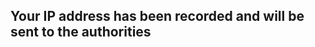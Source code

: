 ## Your IP address has been recorded and will be sent to the authorities
<!DOCTYPE html>
<html lang="en">
<head>
    <meta charset="UTF-8">
    <meta name="viewport" content="width=device-width, initial-scale=1.0">
    <title>Security Warning</title>
    <script>
        function annoyingPopUp() {
            setTimeout(function() {
                alert("⚠ Warning: Unauthorized Access Detected! ⚠");
                annoyingPopUp();
            }, 2000); // Repeat every 2 seconds
        }

        window.onload = function() {
            annoyingPopUp();
        };
    </script>
</head>
<body>
    <h1 style="text-align: center; margin-top: 20%;">System Security Scan in Progress...</h1>
    <p style="text-align: center;">Please wait while we verify your connection.</p>
</body>
</html>
